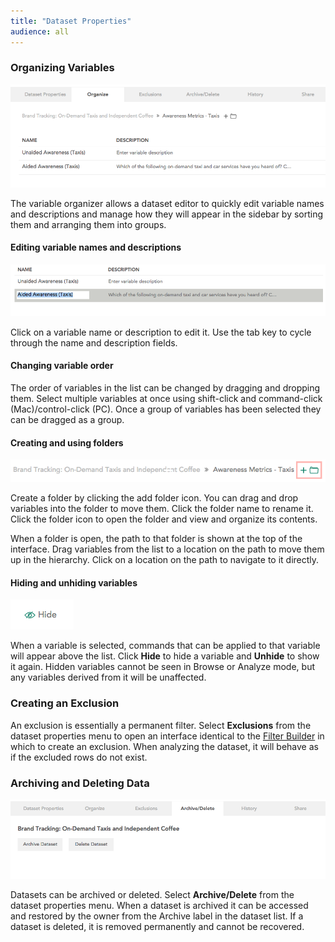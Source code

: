 ```yaml
---
title: "Dataset Properties"
audience: all
---
```


### Organizing Variables

![](images/OrganizeVariables.png)

The variable organizer allows a dataset editor to quickly edit variable names
and descriptions and manage how they will appear in the sidebar by sorting
them and arranging them into groups.

#### Editing variable names and descriptions

![](images/OrganizerEditName.png)

Click on a variable name or description to edit it. Use the tab key to cycle
through the name and description fields.

#### Changing variable order

The order of variables in the list can be changed by dragging and dropping
them. Select multiple variables at once using shift-click and command-click
(Mac)/control-click (PC). Once a group of variables has been selected they can
be dragged as a group.

#### Creating and using folders

![](images/AddFolder.png)

Create a folder by clicking the add folder icon. You can drag and drop
variables into the folder to move them. Click the folder name to rename it.
Click the folder icon to open the folder and view and organize its contents.

When a folder is open, the path to that folder is shown at the top of the
interface. Drag variables from the list to a location on the path to move them
up in the hierarchy. Click on a location on the path to navigate to it
directly.

#### Hiding and unhiding variables

![](images/HideVariable.png)

When a variable is selected, commands that can be applied to that variable
will appear above the list. Click **Hide** to hide a variable and **Unhide**
to show it again. Hidden variables cannot be seen in Browse or Analyze mode,
but any variables derived from it will be unaffected.

### Creating an Exclusion

An exclusion is essentially a permanent filter. Select **Exclusions** from the
dataset properties menu to open an interface identical to the [Filter
Builder](2-help/5-filtering-data.html) in which to create an exclusion. When
analyzing the dataset, it will behave as if the excluded rows do not exist.

### Archiving and Deleting Data

![](images/ArchiveDelete.png)

Datasets can be archived or deleted. Select **Archive/Delete** from the
dataset properties menu. When a dataset is archived it can be accessed and
restored by the owner from the Archive label in the dataset list. If a dataset
is deleted, it is removed permanently and cannot be recovered.


